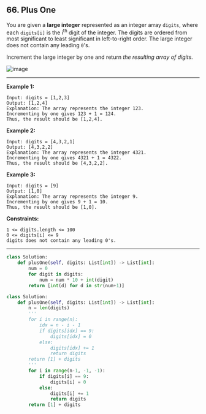 ## 66. Plus One

You are given a __large integer__ represented as an integer array ```digits```, where each ```digits[i]``` is the i<sup>th</sup> digit of the integer. The digits are ordered from most significant to least significant in left-to-right order. The large integer does not contain any leading ```0```'s.

Increment the large integer by one and return _the resulting array of digits_.

![image](https://user-images.githubusercontent.com/35042430/209451856-6282f4f8-cb37-4f7c-add0-a8b83530f925.png)

---

__Example 1:__
```
Input: digits = [1,2,3]
Output: [1,2,4]
Explanation: The array represents the integer 123.
Incrementing by one gives 123 + 1 = 124.
Thus, the result should be [1,2,4].
```

__Example 2:__
```
Input: digits = [4,3,2,1]
Output: [4,3,2,2]
Explanation: The array represents the integer 4321.
Incrementing by one gives 4321 + 1 = 4322.
Thus, the result should be [4,3,2,2].
```

__Example 3:__
```
Input: digits = [9]
Output: [1,0]
Explanation: The array represents the integer 9.
Incrementing by one gives 9 + 1 = 10.
Thus, the result should be [1,0].
```

__Constraints:__
```
1 <= digits.length <= 100
0 <= digits[i] <= 9
digits does not contain any leading 0's.
```

---

```Python
class Solution:
    def plusOne(self, digits: List[int]) -> List[int]:
        num = 0
        for digit in digits:
            num = num * 10 + int(digit)
        return [int(d) for d in str(num+1)]
```

```Python
class Solution:
    def plusOne(self, digits: List[int]) -> List[int]:
        n = len(digits)
        '''
        for i in range(n):
            idx = n - i - 1
            if digits[idx] == 9:
                digits[idx] = 0
            else:
                digits[idx] += 1
                return digits
        return [1] + digits
        '''
        for i in range(n-1, -1, -1):
            if digits[i] == 9:
                digits[i] = 0
            else:
                digits[i] += 1
                return digits                
        return [1] + digits
```

